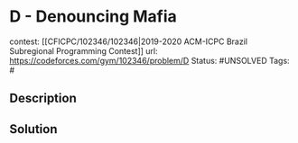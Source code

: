 # D - Denouncing Mafia

contest: [[CFICPC/102346/102346|2019-2020 ACM-ICPC Brazil Subregional Programming Contest]]
url: https://codeforces.com/gym/102346/problem/D
Status: #UNSOLVED
Tags: #

## Description

## Solution

